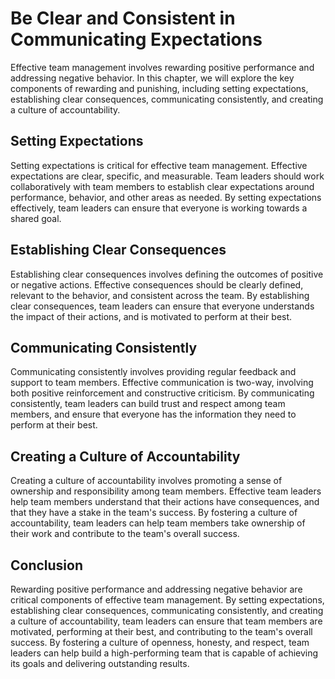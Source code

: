 # Be Clear and Consistent in Communicating Expectations

Effective team management involves rewarding positive performance and addressing negative behavior. In this chapter, we will explore the key components of rewarding and punishing, including setting expectations, establishing clear consequences, communicating consistently, and creating a culture of accountability.

## Setting Expectations

Setting expectations is critical for effective team management. Effective expectations are clear, specific, and measurable. Team leaders should work collaboratively with team members to establish clear expectations around performance, behavior, and other areas as needed. By setting expectations effectively, team leaders can ensure that everyone is working towards a shared goal.

## Establishing Clear Consequences

Establishing clear consequences involves defining the outcomes of positive or negative actions. Effective consequences should be clearly defined, relevant to the behavior, and consistent across the team. By establishing clear consequences, team leaders can ensure that everyone understands the impact of their actions, and is motivated to perform at their best.

## Communicating Consistently

Communicating consistently involves providing regular feedback and support to team members. Effective communication is two-way, involving both positive reinforcement and constructive criticism. By communicating consistently, team leaders can build trust and respect among team members, and ensure that everyone has the information they need to perform at their best.

## Creating a Culture of Accountability

Creating a culture of accountability involves promoting a sense of ownership and responsibility among team members. Effective team leaders help team members understand that their actions have consequences, and that they have a stake in the team's success. By fostering a culture of accountability, team leaders can help team members take ownership of their work and contribute to the team's overall success.

## Conclusion

Rewarding positive performance and addressing negative behavior are critical components of effective team management. By setting expectations, establishing clear consequences, communicating consistently, and creating a culture of accountability, team leaders can ensure that team members are motivated, performing at their best, and contributing to the team's overall success. By fostering a culture of openness, honesty, and respect, team leaders can help build a high-performing team that is capable of achieving its goals and delivering outstanding results.
